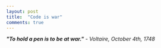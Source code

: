 ```yaml
---
layout: post
title:  "Code is war"
comments: true
---
```



*<strong>"To hold a pen is to be at war."</strong> - Voltaire, October 4th, 1748*
